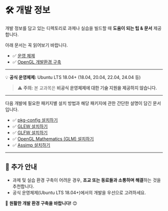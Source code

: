 # 🛠️ 개발 정보  

개발 정보를 담고 있는 디렉토리로 과제나 실습을 빌드할 때 **도움이 되는 팁 & 문서** 제공합니다. 

아래 문서는 꼭 읽어보기 바랍니다.
* ✅ [운영 체제](./OS.md)
* ✅ [OpenGL 개발환경 구축](./OpenGL_DevSetup.pdf)

---

💡 **공식 운영체제:** Ubuntu LTS 18.04+ (18.04, 20.04, 22.04, 24.04 등)

> ⚠️ **주의:** 본 교과목은 **비공식 운영체제에 대한 기술 지원을 제공하지 않습니다.**  

---

다음 개발에 필요한 패키지별 설치 방법과 해당 패키지에 관한 간단한 설명이 담긴 문서입니다.
* ✅ [pkg-config 설치하기](./pkg-config.md)
* ✅ [GLEW 설치하기](./glew.md)
* ✅ [GLFW 설치하기](./glfw.md)
* ✅ [OpenGL Mathematics (GLM) 설치하기](./glm.md)
* ✅ [Assimp 설치하기](./assimp.md)

---

## 📢 추가 안내  
- 과제 및 실습 환경 구축이 어려운 경우, **조교 또는 동료들과 소통하며 해결**하는 것을 추천합니다.  
- 공식 운영체제(Ubuntu LTS 18.04+)에서의 개발을 우선으로 고려하세요.  

🚀 **원활한 개발 환경 구축을 바랍니다!** 😊  
